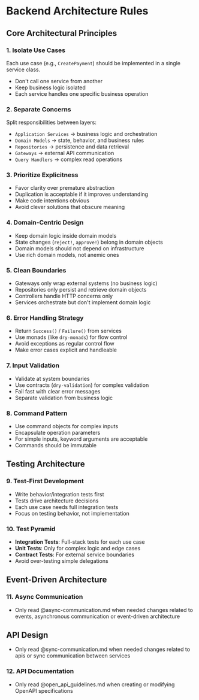 # Backend Architecture Rules

## Core Architectural Principles

### 1. **Isolate Use Cases**
Each use case (e.g., `CreatePayment`) should be implemented in a single service class.
- Don't call one service from another
- Keep business logic isolated
- Each service handles one specific business operation

### 2. **Separate Concerns**
Split responsibilities between layers:
- `Application Services` → business logic and orchestration
- `Domain Models` → state, behavior, and business rules
- `Repositories` → persistence and data retrieval
- `Gateways` → external API communication
- `Query Handlers` → complex read operations

### 3. **Prioritize Explicitness**
- Favor clarity over premature abstraction
- Duplication is acceptable if it improves understanding
- Make code intentions obvious
- Avoid clever solutions that obscure meaning

### 4. **Domain-Centric Design**
- Keep domain logic inside domain models
- State changes (`reject!`, `approve!`) belong in domain objects
- Domain models should not depend on infrastructure
- Use rich domain models, not anemic ones

### 5. **Clean Boundaries**
- Gateways only wrap external systems (no business logic)
- Repositories only persist and retrieve domain objects
- Controllers handle HTTP concerns only
- Services orchestrate but don't implement domain logic

### 6. **Error Handling Strategy**
- Return `Success()` / `Failure()` from services
- Use monads (like `dry-monads`) for flow control
- Avoid exceptions as regular control flow
- Make error cases explicit and handleable

### 7. **Input Validation**
- Validate at system boundaries
- Use contracts (`dry-validation`) for complex validation
- Fail fast with clear error messages
- Separate validation from business logic

### 8. **Command Pattern**
- Use command objects for complex inputs
- Encapsulate operation parameters
- For simple inputs, keyword arguments are acceptable
- Commands should be immutable

## Testing Architecture

### 9. **Test-First Development**
- Write behavior/integration tests first
- Tests drive architecture decisions
- Each use case needs full integration tests
- Focus on testing behavior, not implementation

### 10. **Test Pyramid**
- **Integration Tests**: Full-stack tests for each use case
- **Unit Tests**: Only for complex logic and edge cases
- **Contract Tests**: For external service boundaries
- Avoid over-testing simple delegations

## Event-Driven Architecture

### 11. **Async Communication**
- Only read @async-communication.md when needed changes related to events, asynchronous communication or event-driven architecture

## API Design
- Only read @sync-communication.md when needed changes related to apis or sync communication between services

### 12. **API Documentation**
- Only read @open_api_guidelines.md when creating or modifying OpenAPI specifications
